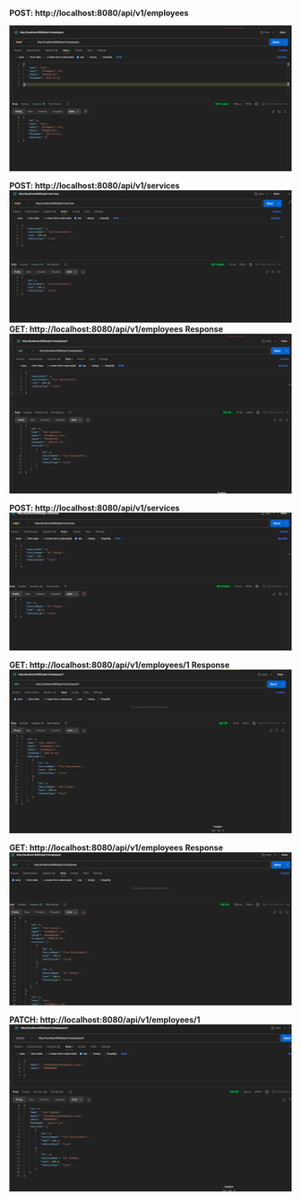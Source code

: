 **POST: http://localhost:8080/api/v1/employees**

![Create Employee](imgs/1.png)


**POST: http://localhost:8080/api/v1/services**
![Create service](imgs/5.png)
**GET: http://localhost:8080/api/v1/employees**
**Response**
![Employee atached](imgs/6.png)

**POST: http://localhost:8080/api/v1/services**
![iamd](imgs/7.png)


**GET: http://localhost:8080/api/v1/employees/1**
**Response**
![img 8](imgs/8.png)

**GET: http://localhost:8080/api/v1/employees**
**Response**
![img 9](imgs/9.png)

**PATCH: http://localhost:8080/api/v1/employees/1**
![img 10](imgs/10.png)
